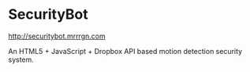 SecurityBot
===========
http://securitybot.mrrrgn.com


An HTML5 + JavaScript + Dropbox API based motion detection security system.

